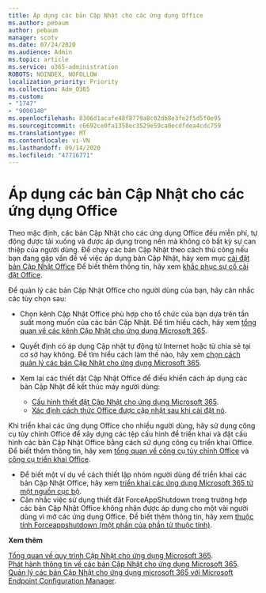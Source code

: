 ```yaml
---
title: Áp dụng các bản Cập Nhật cho các ứng dụng Office
ms.author: pebaum
author: pebaum
manager: scotv
ms.date: 07/24/2020
ms.audience: Admin
ms.topic: article
ms.service: o365-administration
ROBOTS: NOINDEX, NOFOLLOW
localization_priority: Priority
ms.collection: Adm_O365
ms.custom:
- "1747"
- "9000140"
ms.openlocfilehash: 8306d1acafe48f8779a8c02db8e3fe2f5d5f0e95
ms.sourcegitcommit: c6692ce0fa1358ec3529e59ca0ecdfdea4cdc759
ms.translationtype: MT
ms.contentlocale: vi-VN
ms.lasthandoff: 09/14/2020
ms.locfileid: "47716771"
---
```

# <a name="apply-updates-for-office-apps"></a>Áp dụng các bản Cập Nhật cho các ứng dụng Office

Theo mặc định, các bản Cập Nhật cho các ứng dụng Office đều miễn phí, tự động được tải xuống và được áp dụng trong nền mà không có bất kỳ sự can thiệp của người dùng. Để chạy các bản Cập Nhật theo cách thủ công nếu bạn đang gặp vấn đề về việc áp dụng bản Cập Nhật, hãy xem mục [cài đặt bản Cập Nhật Office](https://support.office.com/article/install-office-updates-2ab296f3-7f03-43a2-8e50-46de917611c5) Để biết thêm thông tin, hãy xem [khắc phục sự cố cài đặt Office](https://support.microsoft.com/office/troubleshoot-installing-office-35ff2def-e0b2-4dac-9784-4cf212c1f6c2?ui=en-us&rs=en-us&ad=us#O365Plans=signinorgid).

Để quản lý các bản Cập Nhật Office cho người dùng của bạn, hãy cân nhắc các tùy chọn sau:

- Chọn kênh Cập Nhật Office phù hợp cho tổ chức của bạn dựa trên tần suất mong muốn của các bản Cập Nhật. Để tìm hiểu cách, hãy xem [tổng quan về các kênh Cập Nhật cho ứng dụng Microsoft 365](https://docs.microsoft.com/deployoffice/overview-of-update-channels-for-office-365-proplus).

- Quyết định có áp dụng Cập nhật tự động từ Internet hoặc từ chia sẻ tại cơ sở hay không. Để tìm hiểu cách làm thế nào, hãy xem [chọn cách quản lý các bản Cập Nhật cho ứng dụng Microsoft 365](https://docs.microsoft.com/deployoffice/choose-how-to-manage-updates-to-office-365-proplus).

- Xem lại các thiết đặt Cập Nhật Office để điều khiển cách áp dụng các bản Cập Nhật để kết thúc máy người dùng:

    - [Cấu hình thiết đặt Cập Nhật cho ứng dụng Microsoft 365](https://docs.microsoft.com/deployoffice/configure-update-settings-for-office-365-proplus).
    - [Xác định cách thức Office được cập nhật sau khi cài đặt nó](https://docs.microsoft.com/deployoffice/configuration-options-for-the-office-2016-deployment-tool#updates-element).

Khi triển khai các ứng dụng Office cho nhiều người dùng, hãy sử dụng công cụ tùy chỉnh Office để xây dựng các tệp cấu hình để triển khai và đặt cấu hình các bản Cập Nhật Office bằng cách sử dụng công cụ triển khai Office. Để biết thêm thông tin, hãy xem [tổng quan về công cụ tùy chỉnh Office](https://docs.microsoft.com/DeployOffice/overview-of-the-office-customization-tool-for-click-to-run) và [công cụ triển khai Office](https://go.microsoft.com/fwlink/p/?LinkID=626065).

- Để biết một ví dụ về cách thiết lập nhóm người dùng để triển khai các bản Cập Nhật Office, hãy xem [triển khai các ứng dụng Microsoft 365 từ một nguồn cục bộ](https://docs.microsoft.com/deployoffice/deploy-office-365-proplus-from-a-local-source).
-   Cân nhắc việc sử dụng thiết đặt ForceAppShutdown trong trường hợp các bản Cập Nhật Office không nhận được áp dụng cho một vài người dùng vì mở các ứng dụng Office. Để biết thêm thông tin, hãy xem [thuộc tính Forceappshutdown (một phần của phần tử thuộc tính)](https://docs.microsoft.com/deployoffice/configuration-options-for-the-office-2016-deployment-tool#forceappshutdown-property-part-of-property-element). 

**Xem thêm**

[Tổng quan về quy trình Cập Nhật cho ứng dụng Microsoft 365](https://docs.microsoft.com/deployoffice/overview-of-the-update-process-for-office-365-proplus).  
[Phát hành thông tin về các bản Cập Nhật cho ứng dụng Microsoft 365](https://docs.microsoft.com/officeupdates/release-notes-office365-proplus).  
[Quản lý các bản Cập Nhật cho ứng dụng microsoft 365 với Microsoft Endpoint Configuration Manager](https://docs.microsoft.com/deployoffice/manage-updates-to-office-365-proplus-with-system-center-configuration-manager).  
